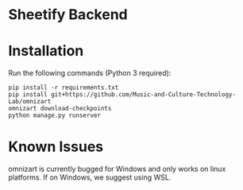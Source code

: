 # Sheetify Backend

# Installation
Run the following commands (Python 3 required):
```
pip install -r requirements.txt
pip install git+https://github.com/Music-and-Culture-Technology-Lab/omnizart
omnizart download-checkpoints
python manage.py runserver
```
# Known Issues
omnizart is currently bugged for Windows and only works on linux platforms. If on Windows, we suggest using WSL.
